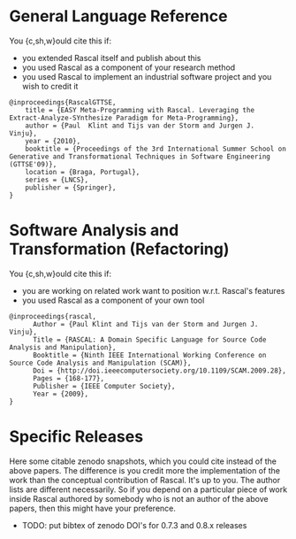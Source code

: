 

# General Language Reference

You {c,sh,w}ould cite this if:
  * you extended Rascal itself and publish about this
  * you used Rascal as a component of your research method
  * you used Rascal to implement an industrial software project and you wish to credit it


```
@inproceedings{RascalGTTSE,
    title = {EASY Meta-Programming with Rascal. Leveraging the Extract-Analyze-SYnthesize Paradigm for Meta-Programming},
    author = {Paul  Klint and Tijs van der Storm and Jurgen J.  Vinju},
    year = {2010},
    booktitle = {Proceedings of the 3rd International Summer School on Generative and Transformational Techniques in Software Engineering (GTTSE'09)},
    location = {Braga, Portugal},
    series = {LNCS},
    publisher = {Springer},
}
```

# Software Analysis and Transformation (Refactoring)

You {c,sh,w}ould cite this if:
  * you are working on related work want to position w.r.t. Rascal's features
  * you used Rascal as a component of your own tool 

```
@inproceedings{rascal,
	  Author = {Paul Klint and Tijs van der Storm and Jurgen J. Vinju},
	  Title = {RASCAL: A Domain Specific Language for Source Code Analysis and Manipulation},
	  Booktitle = {Ninth IEEE International Working Conference on Source Code Analysis and Manipulation (SCAM)},
	  Doi = {http://doi.ieeecomputersociety.org/10.1109/SCAM.2009.28},
	  Pages = {168-177},
	  Publisher = {IEEE Computer Society},
	  Year = {2009},
}
```

# Specific Releases

Here some citable zenodo snapshots, which you could cite instead of the above papers. The difference is you credit more the implementation of
the work than the conceptual contribution of Rascal. It's up to you. The author lists are different necessarily. So if you depend on a particular
piece of work inside Rascal authored by somebody who is not an author of the above papers, then this might have your preference.

* TODO: put bibtex of zenodo DOI's for 0.7.3 and 0.8.x releases


		

